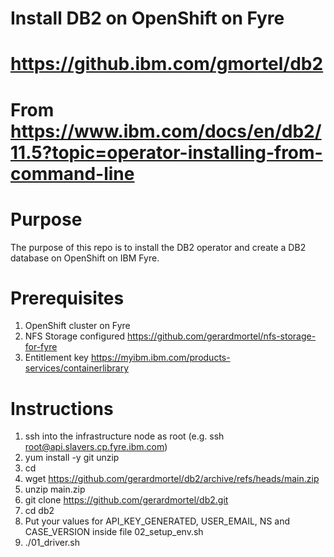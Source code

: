 # Install DB2 on OpenShift on Fyre
# https://github.ibm.com/gmortel/db2
# From https://www.ibm.com/docs/en/db2/11.5?topic=operator-installing-from-command-line

# Purpose
The purpose of this repo is to install the DB2 operator and create a DB2 database on OpenShift on IBM Fyre.

# Prerequisites
1. OpenShift cluster on Fyre
2. NFS Storage configured https://github.com/gerardmortel/nfs-storage-for-fyre
3. Entitlement key https://myibm.ibm.com/products-services/containerlibrary

# Instructions
1. ssh into the infrastructure node as root (e.g. ssh root@api.slavers.cp.fyre.ibm.com)
2. yum install -y git unzip
3. cd
4. wget https://github.com/gerardmortel/db2/archive/refs/heads/main.zip
5. unzip main.zip
6. git clone https://github.com/gerardmortel/db2.git
7. cd db2
8. Put your values for API_KEY_GENERATED, USER_EMAIL, NS and CASE_VERSION inside file 02_setup_env.sh
9. ./01_driver.sh
